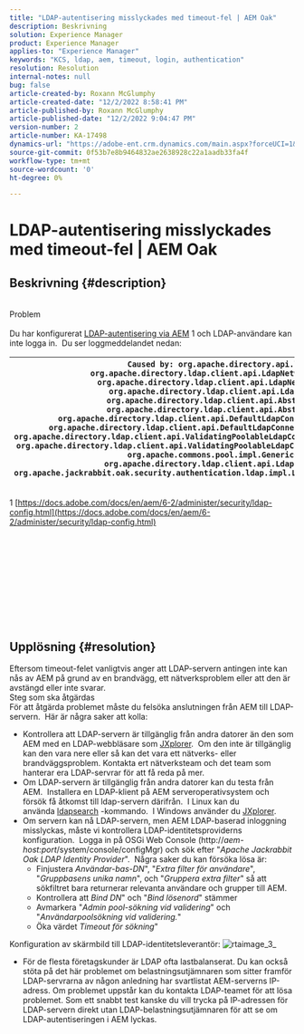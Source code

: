 ```yaml
---
title: "LDAP-autentisering misslyckades med timeout-fel | AEM Oak"
description: Beskrivning
solution: Experience Manager
product: Experience Manager
applies-to: "Experience Manager"
keywords: "KCS, ldap, aem, timeout, login, authentication"
resolution: Resolution
internal-notes: null
bug: false
article-created-by: Roxann McGlumphy
article-created-date: "12/2/2022 8:58:41 PM"
article-published-by: Roxann McGlumphy
article-published-date: "12/2/2022 9:04:47 PM"
version-number: 2
article-number: KA-17498
dynamics-url: "https://adobe-ent.crm.dynamics.com/main.aspx?forceUCI=1&pagetype=entityrecord&etn=knowledgearticle&id=9d3b3e19-8472-ed11-9561-6045bd006079"
source-git-commit: 0f53b7e8b9464832ae2638928c22a1aadb33fa4f
workflow-type: tm+mt
source-wordcount: '0'
ht-degree: 0%

---
```


# LDAP-autentisering misslyckades med timeout-fel | AEM Oak

## Beskrivning {#description}

<br>Problem<br><br>
Du har konfigurerat [LDAP-autentisering via AEM](https://docs.adobe.com/docs/en/aem/6-2/administer/security/ldap-config.html) 1 och LDAP-användare kan inte logga in.  Du ser loggmeddelandet nedan:


| `Caused by: org.apache.directory.api.ldap.model.exception.LdapException: TimeOut occurred``at org.apache.directory.ldap.client.api.LdapNetworkConnection.writeRequest(LdapNetworkConnection.java:4106)``at org.apache.directory.ldap.client.api.LdapNetworkConnection.bindAsync(LdapNetworkConnection.java:1290)``at org.apache.directory.ldap.client.api.LdapNetworkConnection.bind(LdapNetworkConnection.java:1188)``at org.apache.directory.ldap.client.api.AbstractLdapConnection.bind(AbstractLdapConnection.java:127)``at org.apache.directory.ldap.client.api.AbstractLdapConnection.bind(AbstractLdapConnection.java:112)``at org.apache.directory.ldap.client.api.DefaultLdapConnectionFactory.bindConnection(DefaultLdapConnectionFactory.java:64)``at org.apache.directory.ldap.client.api.DefaultLdapConnectionFactory.newLdapConnection(DefaultLdapConnectionFactory.java:107)``at org.apache.directory.ldap.client.api.ValidatingPoolableLdapConnectionFactory.makeObject(ValidatingPoolableLdapConnectionFactory.java:133)``at org.apache.directory.ldap.client.api.ValidatingPoolableLdapConnectionFactory.makeObject(ValidatingPoolableLdapConnectionFactory.java:59)``at org.apache.commons.pool.impl.GenericObjectPool.borrowObject(GenericObjectPool.java:1188)``at org.apache.directory.ldap.client.api.LdapConnectionPool.getConnection(LdapConnectionPool.java:123)``at org.apache.jackrabbit.oak.security.authentication.ldap.impl.LdapIdentityProvider.connect(LdapIdentityProvider.java:771)``... 57 common frames omitted` |
| --- |


1 [https://docs.adobe.com/docs/en/aem/6-2/administer/security/ldap-config.html](https://docs.adobe.com/docs/en/aem/6-2/administer/security/ldap-config.html)
<br><br><br><br> <br><br><br><br><br> <br><br>

## Upplösning {#resolution}


Eftersom timeout-felet vanligtvis anger att LDAP-servern antingen inte kan nås av AEM på grund av en brandvägg, ett nätverksproblem eller att den är avstängd eller inte svarar.
<br>Steg som ska åtgärdas<br>
För att åtgärda problemet måste du felsöka anslutningen från AEM till LDAP-servern.  Här är några saker att kolla:

- Kontrollera att LDAP-servern är tillgänglig från andra datorer än den som AEM med en LDAP-webbläsare som [JXplorer](http://jxplorer.org/).  Om den inte är tillgänglig kan den vara nere eller så kan det vara ett nätverks- eller brandväggsproblem. Kontakta ert nätverksteam och det team som hanterar era LDAP-servrar för att få reda på mer.
- Om LDAP-servern är tillgänglig från andra datorer kan du testa från AEM.  Installera en LDAP-klient på AEM serveroperativsystem och försök få åtkomst till ldap-servern därifrån.  I Linux kan du använda [ldapsearch](https://access.redhat.com/documentation/en-US/Red_Hat_Directory_Server/8.2/html/Administration_Guide/Examples-of-common-ldapsearches.html) -kommando.  I Windows använder du [JXplorer](http://jxplorer.org/).
- Om servern kan nå LDAP-servern, men AEM LDAP-baserad inloggning misslyckas, måste vi kontrollera LDAP-identitetsproviderns konfiguration.  Logga in på OSGi Web Console (http://*aem-host:port*/system/console/configMgr) och sök efter &quot;*Apache Jackrabbit Oak LDAP Identity Provider*&quot;.  Några saker du kan försöka lösa är:
   - Finjustera *Användar-bas-DN*&quot;, &quot;*Extra filter för användare*&quot;, &quot;*Gruppbasens unika namn*&quot;, och &quot;*Gruppera extra filter*&quot; så att sökfiltret bara returnerar relevanta användare och grupper till AEM.
   - Kontrollera att *Bind DN*&quot; och &quot;*Bind lösenord*&quot; stämmer
   - Avmarkera &quot;*Admin pool-sökning vid validering*&quot; och &quot;*Användarpoolsökning vid validering.*&quot;
   - Öka värdet *Timeout för sökning*&quot;


Konfiguration av skärmbild till LDAP-identitetsleverantör:
![rtaimage_3_](https://helpx.adobe.com/content/dam/help/en/experience-manager/kb/LDAP-error/jcr%3acontent/main-pars/image/rtaimage_3_.png "rtaimage_3_")
- För de flesta företagskunder är LDAP ofta lastbalanserat. Du kan också stöta på det här problemet om belastningsutjämnaren som sitter framför LDAP-servrarna av någon anledning har svartlistat AEM-serverns IP-adress. Om problemet uppstår kan du kontakta LDAP-teamet för att lösa problemet. Som ett snabbt test kanske du vill trycka på IP-adressen för LDAP-servern direkt utan LDAP-belastningsutjämnaren för att se om LDAP-autentiseringen i AEM lyckas.

